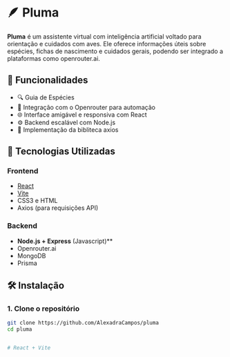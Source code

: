 # 🪶 Pluma

**Pluma** é um assistente virtual com inteligência artificial voltado para orientação e cuidados com aves. 
Ele oferece informações úteis sobre espécies, fichas de nascimento e cuidados gerais, podendo ser integrado a plataformas como openrouter.ai.

## 📌 Funcionalidades

- 🔍 Guia de Espécies
- 💬 Integração com o Openrouter para automação
- 🌐  Interface amigável e responsiva com React
- ⚙️ Backend escalável com Node.js 
- 🔨 Implementação da bibliteca axios

## 🚀 Tecnologias Utilizadas

### Frontend

- [React](https://reactjs.org/)
- [Vite](https://vitejs.dev/)
- CSS3 e HTML
- Axios (para requisições API)

### Backend

- **Node.js + Express** (Javascript)**
- Openrouter.ai
- MongoDB 
- Prisma

## 🛠️ Instalação

### 1. Clone o repositório

```bash
git clone https://github.com/AlexadraCampos/pluma
cd pluma


# React + Vite

